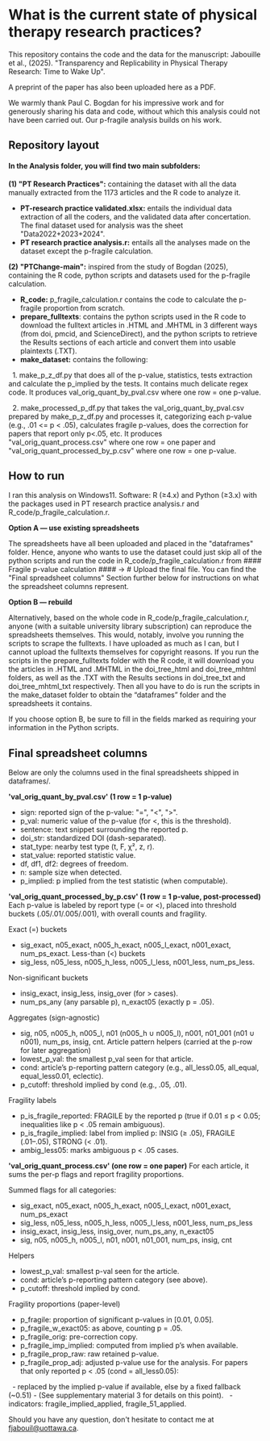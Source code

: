 # **What is the current state of physical therapy research practices?**

This repository contains the code and the data for the manuscript: Jabouille et al., (2025). "Transparency and Replicability in Physical Therapy Research: Time to Wake Up".

A preprint of the paper has also been uploaded here as a PDF.

We warmly thank Paul C. Bogdan for his impressive work and for generously sharing his data and code, without which this analysis could not have been carried out. Our p-fragile analysis builds on his work.

## **Repository layout**

#### In the Analysis folder, you will find two main subfolders:

**(1) "PT Research Practices":** containing the dataset with all the data manually extracted from the 1173 articles and the R code to analyze it.

* **PT-research practice validated.xlsx:** entails the individual data extraction of all the coders, and the validated data after concertation. The final dataset used for analysis was the sheet "Data2022+2023+2024".
* **PT research practice analysis.r:** entails all the analyses made on the dataset except the p-fragile calculation.

**(2)** **"PTChange-main":** inspired from the study of Bogdan (2025), containing the R code, python scripts and datasets used for the p-fragile calculation.

* **R\_code:** p\_fragile\_calculation.r contains the code to calculate the p-fragile proportion from scratch.
* **prepare\_fulltexts**: contains the python scripts used in the R code to download the fulltext articles in .HTML and .MHTML in 3 different ways (from doi, pmcid, and ScienceDirect), and the python scripts to retrieve the Results sections of each article and convert them into usable plaintexts (.TXT).
* **make\_dataset:** contains the following:

     	1. make\_p\_z\_df.py that does all of the p-value, statistics, tests extraction and calculate the p\_implied by the tests. It contains much delicate 	regex code. It           produces val\_orig\_quant\_by\_pval.csv where one row = one p-value.

     	2. make\_processed\_p\_df.py that takes the val\_orig\_quant\_by\_pval.csv prepared by make\_p\_z\_df.py and processes it, categorizing each p-value 	(e.g., .01 <= p         < .05), calculates fragile p-values, does the correction for papers that report only p<.05, etc. It produces 	"val\_orig\_quant\_process.csv" where one row = one           paper and "val\_orig\_quant\_processed\_by\_p.csv" where one row = one p-value.


##    **How to run**

I ran this analysis on Windows11.
Software: R (≥4.x) and Python (≥3.x) with the packages used in PT research practice analysis.r and R\_code/p\_fragile\_calculation.r.

**Option A — use existing spreadsheets** 

The spreadsheets have all been uploaded and placed in the "dataframes" folder. Hence, anyone who wants to use the dataset could just skip all of the python scripts and run the code in R\_code/p\_fragile\_calculation.r from #### Fragile p-value calculation #### -> # Upload the final file. You can find the "Final spreadsheet columns" Section further below for instructions on what the spreadsheet columns represent.

**Option B — rebuild**

Alternatively, based on the whole code in R\_code/p\_fragile\_calculation.r, anyone (with a suitable university library subscription) can reproduce the spreadsheets themselves. This would, notably, involve you running the scripts to scrape the fulltexts. I have uploaded as much as I can, but I cannot upload the fulltexts themselves for copyright reasons. If you run the scripts in the prepare\_fulltexts folder with the R code, it will download you the articles in .HTML and .MHTML in the doi\_tree\_html and doi\_tree\_mhtml folders, as well as the .TXT with the Results sections in doi\_tree\_txt and doi\_tree\_mhtml\_txt respectively. Then all you have to do is run the scripts in the make\_dataset folder to obtain the “dataframes” folder and the spreadsheets it contains.

If you choose option B, be sure to fill in the fields marked as requiring your information in the Python scripts.

## **Final spreadsheet columns**

Below are only the columns used in the final spreadsheets shipped in dataframes/.

**'val\_orig\_quant\_by\_pval.csv' (1 row = 1 p-value)**
* sign: reported sign of the p-value: "=", "<", ">".
* p\_val: numeric value of the p-value (for <, this is the threshold).
* sentence: text snippet surrounding the reported p.
* doi\_str: standardized DOI (dash-separated).
* stat\_type: nearby test type (t, F, χ², z, r).
* stat\_value: reported statistic value.
* df, df1, df2: degrees of freedom.
* n: sample size when detected.
* p\_implied: p implied from the test statistic (when computable).

**'val\_orig\_quant\_processed\_by\_p.csv' (1 row = 1 p-value, post-processed)**
Each p-value is labeled by report type (= or <), placed into threshold buckets (.05/.01/.005/.001), with overall counts and fragility.

Exact (=) buckets
* sig\_exact, n05\_exact, n005\_h\_exact, n005\_l\_exact, n001\_exact, num\_ps\_exact.
Less-than (<) buckets
* sig\_less, n05\_less, n005\_h\_less, n005\_l\_less, n001\_less, num\_ps\_less.

Non-significant buckets
* insig\_exact, insig\_less, insig\_over (for > cases).
* num\_ps\_any (any parsable p), n\_exact05 (exactly p = .05).

Aggregates (sign-agnostic)
* sig, n05, n005\_h, n005\_l, n01 (n005\_h ∪ n005\_l), n001, n01\_001 (n01 ∪ n001), num\_ps, insig, cnt.
Article pattern helpers (carried at the p-row for later aggregation)
* lowest\_p\_val: the smallest p\_val seen for that article.
* cond: article’s p-reporting pattern category (e.g., all\_less0.05, all\_equal, equal\_less0.01, eclectic).
* p\_cutoff: threshold implied by cond (e.g., .05, .01).

Fragility labels
* p\_is\_fragile\_reported: FRAGILE by the reported p (true if 0.01 ≤ p < 0.05; inequalities like p < .05 remain ambiguous).
* p\_is\_fragile\_implied: label from implied p: INSIG (≥ .05), FRAGILE (.01–.05), STRONG (< .01).
* ambig\_less05: marks ambiguous p < .05 cases.

**'val\_orig\_quant\_process.csv' (one row = one paper)**
For each article, it sums the per-p flags and report fragility proportions.

Summed flags for all categories:
* sig\_exact, n05\_exact, n005\_h\_exact, n005\_l\_exact, n001\_exact, num\_ps\_exact
* sig\_less, n05\_less, n005\_h\_less, n005\_l\_less, n001\_less, num\_ps\_less
* insig\_exact, insig\_less, insig\_over, num\_ps\_any, n\_exact05
* sig, n05, n005\_h, n005\_l, n01, n001, n01\_001, num\_ps, insig, cnt

Helpers
* lowest\_p\_val: smallest p-val seen for the article.
* cond: article’s p-reporting pattern category (see above).
* p\_cutoff: threshold implied by cond.

Fragility proportions (paper-level)
* p\_fragile: proportion of significant p-values in \[0.01, 0.05].
* p\_fragile\_w\_exact05: as above, counting p = .05.
* p\_fragile\_orig: pre-correction copy.
* p\_fragile\_imp\_implied: computed from implied p’s when available.
* p\_fragile\_prop\_raw: raw retained p-value.
* p\_fragile\_prop\_adj: adjusted p-value use for the analysis. For papers that only reported p < .05 (cond = all\_less0.05):

&nbsp;     - replaced by the implied p-value if available, else by a fixed fallback (~0.51) - (See supplementary material 3 for details on this point).
&nbsp;	   - indicators: fragile\_implied\_applied, fragile\_51\_applied.


Should you have any question, don't hesitate to contact me at fjabouil@uottawa.ca.








